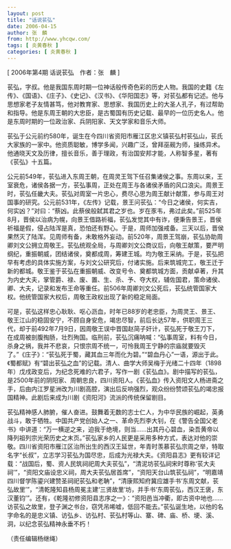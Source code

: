 ```yaml
---
layout: post
title: "话说苌弘"
date: 2006-04-15
author: 张　麟
from: http://www.yhcqw.com/
tags: [ 炎黄春秋 ]
categories: [ 炎黄春秋 ]
---
```



[ 2006年第4期 话说苌弘　作者：张　麟 ]


苌弘，字叔。他是我国东周时期一位神话般传奇色彩的历史人物。我国的史籍《左传》、《国语》、《庄子》、《史记》、《汉书》、《华阳国志》等，对苌弘都有记述。他与思想家老子友情甚笃，他对教育家、思想家、我国历史上的大圣人孔子，有过帮助和指导。他是东周王朝的大忠臣，是古蜀国有历史记载、最早的一位历史名人。他是东周时期的一位政治家、兵阴阳家、天文学家和音乐大师。


苌弘于公元前约580年，诞生在今四川省资阳市雁江区忠义镇苌弘村苌弘山，苌氏大家族的一家中。他资质聪敏，博学多闻，兴趣广泛，曾拜巫觋为师，操练异术。他通晓天文及历律，擅长音乐，善于理政，有治国安邦才能，人称智多星，著有《苌弘》十五篇。


公元前549年，苌弘进入东周王朝，在周灵王驾下任召集诸侯之事。东周以来，王室衰危，诸侯各据一方，苌弘事周，正处在周王与各诸侯矛盾的风口浪尖。周景王时，苌弘任畿大夫。苌弘对周室一片忠心，费尽心思为周王献计献策，参与周王对国事的研究。公元前531年，《左传》记载，景王问苌弘：“今日之诸侯，何实吉，何实凶？”对曰：“蔡凶。此蔡侯般弑其君之岁也。岁在豕韦，弗过此矣。”前525年8月，晋侯以治病为幌，向景王借路祈福，苌弘发觉其中有诈，便秉告景王，晋侯祈福是假，侵占陆浑是真，恐怕还有野心。于是，周师加强戒备。三天以后，晋侯果然灭了陆浑。见周师有备，未敢格外妄动。前520年，周景王驾崩，苌弘协助周卿刘文公拥立周敬王。苌弘统观全局，与周卿刘文公商议后，向敬王献策，要严明纲纪，重振朝威，团结诸侯，奠都成周，筹建王城。均为敬王采纳。于是，苌弘把早有考虑的具体实施方案，与刘文公研究后，付诸实施。后来筑城完工，敬王迁于新的都城。敬王鉴于苌弘在重振朝威、改变号令、奠都筑城方面，贡献卓著，升其为内史大夫，掌管爵、禄、废、置、生、杀、予、夺大权，辅佐国君，策命诸侯、卿、大夫，记录和发布王命等重任。前506年周卿刘文公死后，苌弘统管国家大权。他统管国家大权后，周敬王政权出现了新的稳定局面。


可是，苌弘这样忠心耿耿、呕心沥血，时年已88岁的老忠臣，为周灵王、景王、敬王江山的稳固安宁，不顾自身安危，竭忠尽智，前后长达57年，供职周王三代，却于前492年7月9日，因周敬王误中晋国赵简子奸计，苌弘死于敬王刀下，在成周被剖腹掏肠，壮烈殉国。临刑前，苌弘沉痛呐喊：“弘事周室，料有今日，杀身之祸，我并不悲哀，只恨宗周不统一，可怜我周王宁静的宗庙就要毁灭了。”《庄子》：“苌弘死于蜀，藏其血三年而化为碧。”“碧血丹心”一语，源出于此。《蜀都赋》有“碧出苌弘之血”的记载。清人、曲学大师吴梅于光绪二十四年（1898年）戊戌政变后，为纪念死难的六君子，写作一剧《苌弘血》。剧中描写的苌弘，是2500年前的阴阳家、周朝忠良，四川资阳人。《苌弘血》传入资阳文人杨进斋之手，后由内江罗星洲改为川剧高腔，演出后反响强烈，观众纷纷赞颂苌弘的竭忠报国精神。此剧后来成为川剧《资阳河》流派的传统保留剧目。


苌弘精神感人肺腑，催人奋进。鼓舞着无数的志士仁人，为中华民族的崛起，英勇战斗，敢于牺牲。中国共产党创始人之一、革命先烈李大钊，在《警告全国父老书》中讲道：“万一横逆之来，迫我于绝境，则当……出其丹心碧血，染吾黄帝以降列祖列宗光荣历史之末页。”苌弘家乡的人民更是采用多种方式，表达对他的崇敬。四川省资阳市雁江区治所出生的西汉王延世，年青时羡慕苌弘宗周之举，特取名字“长叔”，立志学习苌弘为国尽忠，后成为光禄大夫。《资阳县志》更有较详记载：“战国后，蜀、资人民筑祠祀周大夫苌弘”，“清泥坊苌弘祠宋时尊称‘苌大夫祠’”，“资阳文庙设忠义祠，周大夫苌弘居首席”，“资阳天台山筑苌弘祠”，“明嘉靖四川督学陈鎏兴建赞圣祠祀苌弘和老聃”，“清康熙知府冀应雄手书‘东周文献，苌弘故里’”，“清乾隆知县杨周冕主建‘三贤故里’坊，并手书‘东周苌弘，西汉王褒，东汉董钧’”。还有，《乾隆初修资阳县志序之一》：“资阳邑当冲衢，即古资中地也……访苌弘之故里，登子渊之书台，窃凭吊唏嘘，低回不能去。”苌弘诞生地，以他的名字命名的是忠义镇、访弘乡、访弘村、苌弘村等山、寨、碑、庙、桥、埂、溪、洞，以纪念苌弘精神永垂不朽！

（责任编辑杨继绳）


